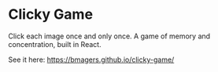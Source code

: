 # Clicky Game

Click each image once and only once. A game of memory and concentration, built in React.

See it here: https://bmagers.github.io/clicky-game/
